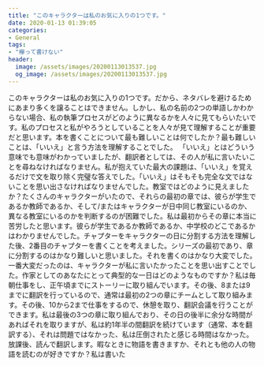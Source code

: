 ```yaml
---
title: "このキャラクターは私のお気に入りの1つです。"
date: 2020-01-13 01:39:05
categories:
- General
tags:
- "欅って書けない"
header:
  image: /assets/images/20200113013537.jpg
  og_image: /assets/images/20200113013537.jpg
---
```


このキャラクターは私のお気に入りの1つです。だから、ネタバレを避けるためにあまり多くを譲ることはできません。しかし、私の名前の2つの単語しかわからない場合、私の執筆プロセスがどのように異なるかを人々に見てもらいたいです。私のプロセスと私がやろうとしていることを人々が見て理解することが重要だと思います。本を書くことについて最も難しいことは何でしたか？最も難しいことは、「いいえ」と言う方法を理解することでした。 「いいえ」とはどういう意味でも意味がわかっていましたが、翻訳者としては、その人が私に言いたいことを尋ねなければなりません。私が抱えていた最大の課題は、「いいえ」を覚えるだけで文を取り除く完璧な答えでした。「いいえ」はそもそも完全な文ではないことを思い出さなければなりませんでした。教室ではどのように見えましたか？たくさんのキャラクターがいたので、それらの最初の章では、彼らが学生であるか教師であるか、そして/またはキャラクターが日中同じ教室にいるのか、異なる教室にいるのかを判断するのが困難でした。私は最初からその章に本当に苦労したと思います。彼らが学生であるか教師であるか、中学校のどこであるかはわかりませんでした。チャプターをキャラクターの日に分割する方法を理解した後、2番目のチャプターを書くことを考えました。シリーズの最初であり、章に分割するのはかなり難しいと思いました。それを書くのはかなり大変でした。一番大変だったのは、キャラクターが私に言いたかったことを思い出すことでした。作家としてのあなたにとって典型的な一日はどのようなものですか？私は毎朝仕事をし、正午頃までにストーリーに取り組んでいます。その後、8または9までに翻訳を行っているので、通常は最初の2つの章にチームとして取り組みます。その後、10から2まで仕事をするので、休憩を取り、翻訳会議を行うことができます。私は最後の3つの章に取り組んでおり、その日の後半に余分な時間があればそれを取りますが、私は約1年半の間翻訳を続けています（通常、本を翻訳する）、それは問題ではなかった、私は圧倒されたと感じる時間はなかった。放課後、読んで翻訳します。暇なときに物語を書きますか、それとも他の人の物語を読むのが好きですか？私は書いた
